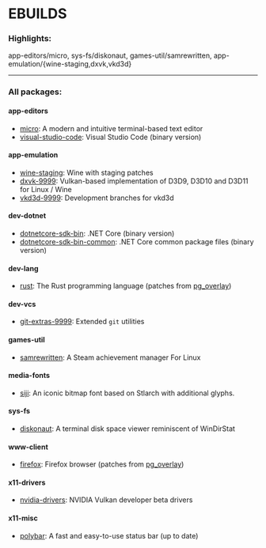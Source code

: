 # EBUILDS

### Highlights:

app-editors/micro, sys-fs/diskonaut, games-util/samrewritten, app-emulation/{wine-staging,dxvk,vkd3d}

---

### All packages:

#### app-editors

- [micro](https://github.com/zyedidia/micro): A modern and intuitive terminal-based text editor
- [visual-studio-code](https://github.com/Microsoft/vscode): Visual Studio Code (binary version)

#### app-emulation

- [wine-staging](https://github.com/wine-staging/wine-staging): Wine with staging patches
- [dxvk-9999](https://github.com/doitsujin/dxvk): Vulkan-based implementation of D3D9, D3D10 and D3D11 for Linux / Wine
- [vkd3d-9999](https://github.com/HansKristian-Work/vkd3d): Development branches for vkd3d

#### dev-dotnet

- [dotnetcore-sdk-bin](https://dotnet.microsoft.com/download/dotnet-core/3.1): .NET Core (binary version)
- [dotnetcore-sdk-bin-common](https://dotnet.microsoft.com/download/dotnet-core/3.1): .NET Core common package files (binary version)

#### dev-lang

- [rust](https://github.com/rust-lang/rust): The Rust programming language (patches from [pg_overlay](https://github.com/perfect7gentleman/pg_overlay))

#### dev-vcs

- [git-extras-9999](https://github.com/tj/git-extras): Extended `git` utilities

#### games-util

- [samrewritten](https://github.com/PaulCombal/SamRewritten): A Steam achievement manager For Linux

#### media-fonts

- [siji](https://github.com/stark/siji): An iconic bitmap font based on Stlarch with additional glyphs. 

#### sys-fs

- [diskonaut](https://github.com/imsnif/diskonaut): A terminal disk space viewer reminiscent of WinDirStat

#### www-client

- [firefox](https://www.mozilla.org/en-US/firefox/new/): Firefox browser (patches from [pg_overlay](https://github.com/perfect7gentleman/pg_overlay))

#### x11-drivers

- [nvidia-drivers](https://developer.nvidia.com/vulkan-driver): NVIDIA Vulkan developer beta drivers

#### x11-misc

- [polybar](https://github.com/polybar/polybar): A fast and easy-to-use status bar  (up to date)
